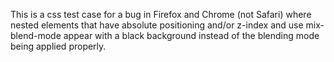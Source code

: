 This is a css test case for a bug in Firefox and Chrome (not Safari) where nested elements that have absolute positioning and/or z-index and use mix-blend-mode appear with a black background instead of the blending mode being applied properly.
